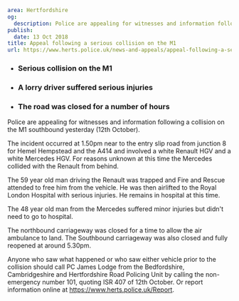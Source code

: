```yaml
area: Hertfordshire
og:
  description: Police are appealing for witnesses and information following a collision on the M1 southbound yesterday (12th October).
publish:
  date: 13 Oct 2018
title: Appeal following a serious collision on the M1
url: https://www.herts.police.uk/news-and-appeals/appeal-following-a-serious-collision-on-the-M1-1914
```

* ### Serious collision on the M1

 * ### A lorry driver suffered serious injuries

 * ### The road was closed for a number of hours

Police are appealing for witnesses and information following a collision on the M1 southbound yesterday (12th October).

The incident occurred at 1.50pm near to the entry slip road from junction 8 for Hemel Hempstead and the A414 and involved a white Renault HGV and a white Mercedes HGV. For reasons unknown at this time the Mercedes collided with the Renault from behind.

The 59 year old man driving the Renault was trapped and Fire and Rescue attended to free him from the vehicle. He was then airlifted to the Royal London Hospital with serious injuries. He remains in hospital at this time.

The 48 year old man from the Mercedes suffered minor injuries but didn't need to go to hospital.

The northbound carriageway was closed for a time to allow the air ambulance to land. The Southbound carriageway was also closed and fully reopened at around 5.30pm.

Anyone who saw what happened or who saw either vehicle prior to the collision should call PC James Lodge from the Bedfordshire, Cambridgeshire and Hertfordshire Road Policing Unit by calling the non-emergency number 101, quoting ISR 407 of 12th October. Or report information online at https://www.herts.police.uk/Report.
